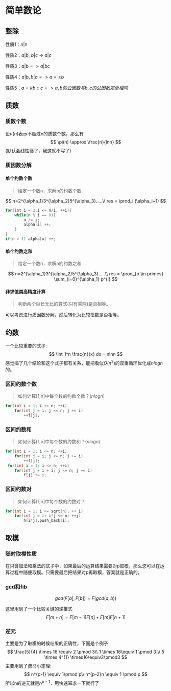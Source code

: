 # 简单数论

## 整除

性质1：$n | n$

性质2：$a|b$, $b|c$ $\rightarrow$ $a|c$

性质3：$a|b => a|bc$

性质4：$a|b,b|a => a=±b$

性质5：$a=kb±c => a,b的公因数与b,c的公因数完全相同$

## 质数

### 质数个数

设$\pi(n)$表示不超过n的质数个数，那么有
$$
\pi(n) \approx \frac{n}{lnn}
$$
(默认会线性筛了，我这就不写了)

### 质因数分解

#### 单个约数个数

> 给定一个数n，求解n的约数个数

$$
n=2^{\alpha_1}3^{\alpha_2}5^{\alpha_3}.....\\
res = \prod_i (\alpha_i+1)
$$

```c++
for(int i = 2;i <= n/i; ++i){
	while(n % i == 0){
		n /= i;
		alpha[i] ++;
	}
}
if(n > 1) alpha[x] ++;
```

#### 单个约数之和

> 给定一个数n，求解n的约数之和

$$
n=2^{\alpha_1}3^{\alpha_2}5^{\alpha_3}.....\\
res = \prod_{p \in primes} \sum_{i=0}^{\alpha_1} p^{i}
$$



#### 非求值类高精度计算

> 判断两个巨长无比的算式(只有乘除)是否相等。

可以考虑进行质因数分解，然后转化为比较指数是否相等。

## 约数

一个比较重要的式子:
$$
\int_1^n \frac{n}{x} dx = nlnn
$$
感觉搞了几个结论和这个式子都有关系，能把看似$O(n^2)$的双重循环优化成$nlogn$的。

### 区间约数个数

> 如何计算[1,n]中每个数的约数个数？($nlogn$)

```c++
for(int i = 1; i <= n; ++i)
	for(int j = i; j <= n; j += i)
		++f[j];
```

### 区间约数和

> 如何计算[1,n]中每个数的约数和？($nlogn$)

```c++
for(int i = 1; i <= n; ++i)
	for(int j = i; j <= n; j += i)
    	++f[j];
 for(int i = 1; i <= n; ++i)
 	for(int j = i + i; j <= n; j += i)
    	f[j] += i;
```

### 区间约数对

> 如何计算[1,n]中每个数的约数对？

```c++
for(int i = 1; i <= sqrt(n); ++ i)
    for(int j = i; i*j <= n; ++j)
        h[i*j].push_back(i);
```

## 取模

### 随时取模性质

在只含加法和乘法的式子中，如果最后的运算结果需要对p取模，那么您可以在运算过程中随便取模。只需要最后把结果对p再取模，答案就是正确的。

### gcd和fib

$$
gcd(F[a], F[b]) = F(gcd(a, b))
$$

这里用到了一个比较关键的递推式
$$
F[m+n]=F[m-1]F[n]+F[m]F[n+1]
$$

### 逆元

主要是为了取模的时候结果的正确性，下面是个例子
$$
\frac{5}{4} \times 16 \equiv 2 \pmod 3\\
1 \times 16\equiv 1 \pmod 3 \\
5 \times 4^{1} \times16\equiv2\pmod3
$$
主要用到了费马小定理:
$$
n^{p-1} \equiv 1\pmod p\\
n^{p-2}n \equiv 1 \pmod p
$$
所以n的逆元就是$n^{p-1}$，用快速幂求一下就行了